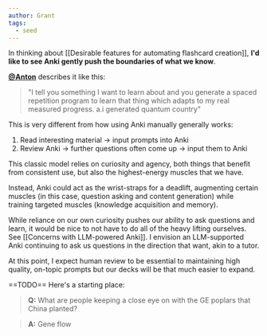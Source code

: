 ```yaml
---
author: Grant
tags:
  - seed
---
```

In thinking about [[Desirable features for automating flashcard creation]], **I'd like to see Anki gently push the boundaries of what we know**.

**[@Anton](https://twitter.com/atroyn/status/1565641497524985857)** describes it like this:
>"I tell you something I want to learn about and you generate a spaced repetition program to learn that thing which adapts to my real measured progress. a.i generated quantum country"

This is very different from how using Anki manually generally works:
1. Read interesting material → input prompts into Anki
2. Review Anki → further questions often come up → input them to Anki

This classic model relies on curiosity and agency, both things that benefit from consistent use, but also the highest-energy muscles that we have.

Instead, Anki could act as the wrist-straps for a deadlift, augmenting certain muscles (in this case, question asking and content generation) while training targeted muscles (knowledge acquisition and memory).

While reliance on our own curiosity pushes our ability to ask questions and learn, it would be nice to not have to do all of the heavy lifting ourselves. See [[Concerns with LLM-powered Anki]]. I envision an LLM-supported Anki continuing to ask us questions in the direction that want, akin to a tutor.

At this point, I expect human review to be essential to maintaining high quality, on-topic prompts but our decks will be that much easier to expand.

==TODO==
Here's a starting place:

>**Q:** What are people keeping a close eye on with the GE poplars that China planted?

>**A:** Gene flow